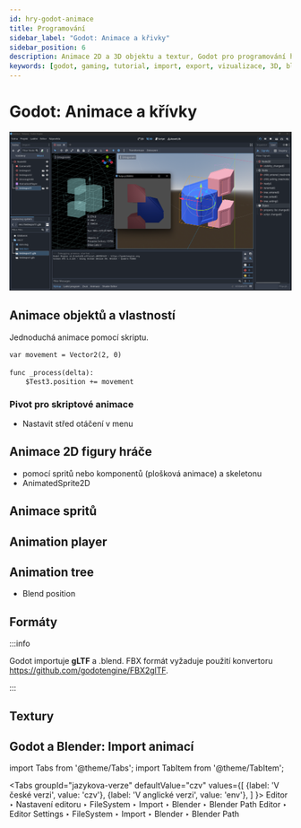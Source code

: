 ```yaml
---
id: hry-godot-animace
title: Programování
sidebar_label: "Godot: Animace a křivky"
sidebar_position: 6
description: Animace 2D a 3D objektu a textur, Godot pro programování her a aplikací
keywords: [godot, gaming, tutorial, import, export, vizualizace, 3D, blender, blender3d, instalace, nastavení, digitální modelování]
---
```


# Godot: Animace a křívky


![image](./images/godot3.png)

## Animace objektů a vlastností

Jednoduchá animace pomocí skriptu.

```gdscript
var movement = Vector2(2, 0)

func _process(delta):
	$Test3.position += movement
```

### Pivot pro skriptové animace
- Nastavit střed otáčení v menu


## Animace 2D figury hráče

- pomocí spritů nebo komponentů (plošková animace) a skeletonu
- AnimatedSprite2D
 
## Animace spritů 

## Animation player

## Animation tree 

- Blend position


## Formáty

:::info

Godot importuje **gLTF** a .blend. FBX formát vyžaduje použití konvertoru https://github.com/godotengine/FBX2glTF.

:::

## Textury 


## Godot a Blender: Import animací

import Tabs from '@theme/Tabs';
import TabItem from '@theme/TabItem';

<Tabs
  groupId="jazykova-verze"
  defaultValue="czv"
  values={[
    {label: 'V české verzi', value: 'czv'},
    {label: 'V anglické verzi', value: 'env'},
  ]
}>
<TabItem value="czv">Editor ‣ Nastavení editoru ‣ FileSystem ‣ Import ‣ Blender ‣ Blender Path</TabItem>
<TabItem value="env">Editor ‣ Editor Settings ‣ FileSystem ‣ Import ‣ Blender ‣ Blender Path</TabItem>
</Tabs>







